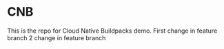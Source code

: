 # CNB
This is the repo for Cloud Native Buildpacks demo.
First change in feature branch 
2 change in feature branch